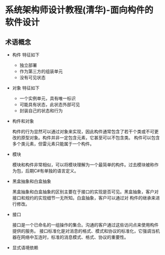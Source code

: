 # 系统架构师设计教程(清华)-面向构件的软件设计
## 术语概念
* 构件 特征如下
  * 独立部署
  * 作为第三方的组装单元
  * 没有可见状态
* 对象 特征如下
  * 一个实例单元，具有唯一标识
  * 可能具有状态，此状态外部可见
  * 封装自己的状态和行为
* 构件和对象

  构件的行为显然可以通过对象来实现，因此构件通常包含了若干个类或不可更改的原型对象。构件并非一定包含元素，它甚至可以不包含类。
  构件可以包含多个类元素，但雷元素只能属于一个构件。
* 模块
    
  模块和构件非常相似，可以将模块理解为一个最简单的构件。过去模块被称作为包，后期C#有单独的语言定义。
  
* 黑盒抽象和白盒抽象
  
  黑盒抽象和白盒抽象的区别主要在于接口的实现是否可见。黑盒抽象，客户对接口和规约的实现细节一无所知。白盒抽象，客户可以通过对
  构件的继承来进行修改。
  
* 接口
  
  接口是一个已命名的一组操作的集合。沟通的客户通过这些访问点来使用构件提供的服务。
  接口标准化是对消息的格式、模式和协议的标准化，它强调当机器在网络中互连时，标准的消息模式、格式、协议的重要性。
  
* 显式语境依赖  
  
  